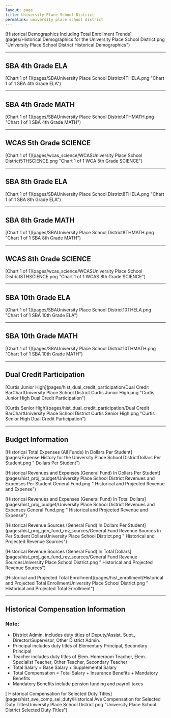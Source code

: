 ```yaml
---
layout: page
title: University Place School District
permalink: university place school district
---
```



[Historical Demographics Including Total Enrollment Trends](pages/Historical Demographics for the University Place School District.png "University Place School District Historical Demographics")

___

## SBA 4th Grade ELA

[Chart 1 of 1](pages/SBAUniversity Place School District4THELA.png "Chart 1 of 1 SBA 4th Grade ELA")


___

## SBA 4th Grade MATH

[Chart 1 of 1](pages/SBAUniversity Place School District4THMATH.png "Chart 1 of 1 SBA 4th Grade MATH")


___

## WCAS 5th Grade SCIENCE

[Chart 1 of 1](pages/wcas_science/WCASUniversity Place School District5THSCIENCE.png "Chart 1 of 1 WCA 5th Grade SCIENCE")


___

## SBA 8th Grade ELA

[Chart 1 of 1](pages/SBAUniversity Place School District8THELA.png "Chart 1 of 1 SBA 8th Grade ELA")


___

## SBA 8th Grade MATH

[Chart 1 of 1](pages/SBAUniversity Place School District8THMATH.png "Chart 1 of 1 SBA 8th Grade MATH")


___

## WCAS 8th Grade SCIENCE

[Chart 1 of 1](pages/wcas_science/WCASUniversity Place School District8THSCIENCE.png "Chart 1 of 1 WCAS 8th Grade SCIENCE")


___

## SBA 10th Grade ELA

[Chart 1 of 1](pages/SBAUniversity Place School District10THELA.png "Chart 1 of 1 SBA 10th Grade ELA")


___

## SBA 10th Grade MATH

[Chart 1 of 1](pages/SBAUniversity Place School District10THMATH.png "Chart 1 of 1 SBA 10th Grade MATH")


___

## Dual Credit Participation

[Curtis Junior High](pages/hist_dual_credit_participation/Dual Credit BarChartUniversity Place School District Curtis Junior High.png "Curtis Junior High Dual Credit Participation")

[Curtis Senior High](pages/hist_dual_credit_participation/Dual Credit BarChartUniversity Place School District Curtis Senior High.png "Curtis Senior High Dual Credit Participation")


___

## Budget Information

[Historical Total Expenses (All Funds) In Dollars Per Student](pages/Expense History for the University Place School DistrictDollars Per Student.png " Dollars Per Student")

[Historical Revenues and Expenses (General Fund) In Dollars Per Student](pages/hist_proj_budget/University Place School District Revenues and Expenses Per Student General Fund.png " Historical and Projected Revenue and Expense")

[Historical Revenues and Expenses (General Fund) In Total Dollars](pages/hist_proj_budget/University Place School District Revenues and Expenses General Fund.png " Historical and Projected Revenue and Expense")

[Historical Revenue Sources (General Fund) In Dollars Per Student](pages/hist_proj_gen_fund_rev_sources/General Fund Revenue Sources In Per Student DollarsUniversity Place School District.png " Historical and Projected Revenue Sources")

[Historical Revenue Sources (General Fund) In Total Dollars](pages/hist_proj_gen_fund_rev_sources/General Fund Revenue SourcesUniversity Place School District.png " Historical and Projected Revenue Sources")

[Historical and Projected Total Enrollment](pages/hist_enrollment/Historical and Projected Total EnrollmentUniversity Place School District.png " Historical and Projected Total Enrollment")


___

## Historical Compensation Information
### Note:
- District Admin. includes duty titles of Deputy/Assist. Supt., Director/Supervisor, Other District Admin.
- Principal includes duty titles of Elementary Principal, Secondary Principal
- Teacher includes duty titles of Elem. Homeroom Teacher, Elem. Specialist Teacher, Other Teacher, Secondary Teacher
- Total Salary = Base Salary + Supplemental Salary
- Total Compensation = Total Salary + Insurance Benefits + Mandatory Benefits
- Mandatory Benefits include pension funding and payroll taxes

[ Historical Compensation for Selected Duty Titles](pages/hist_ave_comp_sel_duty/Historical Ave Compensation for Selected Duty TitlesUniversity Place School District.png "University Place School District Selected Duty Titles")

